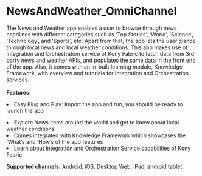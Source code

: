 # NewsAndWeather_OmniChannel
The News and Weather app enables a user to browse through news headlines with different categories such as ‘Top Stories’, ‘World’, ‘Science’, ‘Technology’, and ‘Sports’, etc. Apart from that, the app lets the user glance through local news and local weather conditions. This app makes use of Integration and Orchestration service of Kony Fabric to fetch data from 3rd party news and weather APIs, and populates the same data in the front end of the app. Also, it comes with an in-built learning module, Knowledge Framework, with overview and tutorials for Integration and Orchestration services.<br/><br>
<b>Features:</b> 
<br/>
    <li>Easy Plug and Play: Import the app and run, you should be ready to launch the app </li>
   <li>Explore News items around the world and get to know about local weather conditions </li>
   <li>Comes integrated with Knowledge Framework which showcases the ‘What’s and ‘How’s of the app features </li>
   <li> Learn about Integration and Orchestration Service capabilities of Kony Fabric</li>
   </ul>

<b>Supported channels:</b>
Android,
iOS,
Desktop Web,
iPad,
android tablet.